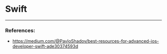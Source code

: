 # Swift

---

### References:
- https://medium.com/@PavloShadov/best-resources-for-advanced-ios-developer-swift-ade30374593d
